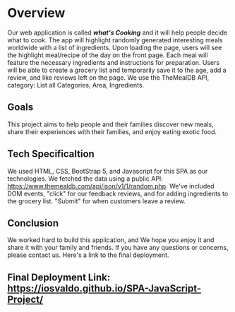# **Overview**

Our web application is called ***what's Cooking*** and it will help people decide what to cook. The app will highlight randomly generated interesting meals worldwide with a list of ingredients. Upon loading the page, users will see the highlight meal/recipe of the day on the front page. Each meal will feature the necessary ingredients and instructions for preparation. 
Users will be able to create a grocery list and temporarily save it to the age, add a review, and like reviews left on the page. 
We use the TheMealDB API, category: List all Categories, Area, Ingredients.

## **Goals**

This project aims to help people and their families discover new meals, share their experiences with their families, and enjoy eating exotic food.

## **Tech Specificaltion**

We used HTML, CSS, BootStrap 5, and Javascript for this SPA as our technologies. 
We fetched the data using a public API: https://www.themealdb.com/api/json/v1/1/random.php.
We've included DOM events, "click" for our feedback reviews, and for adding ingredients to the grocery list. "Submit" for when customers leave a review. 

## **Conclusion**

We worked hard to build this application, and We hope you enjoy it and share it with your family and friends. If you have any questions or concerns, please contact us. Here's a link to the final deployment.

## **Final Deployment Link:** https://iosvaldo.github.io/SPA-JavaScript-Project/
